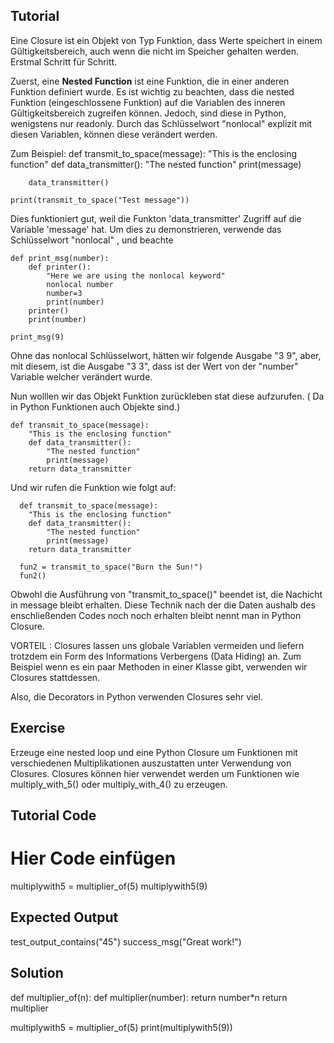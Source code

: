 Tutorial
--------

Eine Closure ist ein Objekt von Typ Funktion, dass Werte speichert in einem Gültigkeitsbereich, auch wenn die nicht im Speicher gehalten werden. Erstmal Schritt für Schritt.

Zuerst, eine  **Nested Function** ist eine Funktion, die in einer anderen Funktion definiert wurde. Es ist wichtig zu beachten, dass die nested Funktion (eingeschlossene Funktion)
auf die Variablen des inneren Gültigkeitsbereich zugreifen können. Jedoch, sind diese in Python, wenigstens nur readonly. Durch das Schlüsselwort "nonlocal" explizit mit diesen Variablen, können diese verändert werden.  

Zum Beispiel:
    def transmit_to_space(message):
        "This is the enclosing function"
        def data_transmitter():
            "The nested function"
            print(message)
    
        data_transmitter()
    
    print(transmit_to_space("Test message"))

Dies funktioniert gut, weil die Funkton 'data_transmitter' Zugriff auf die Variable 'message' hat. Um dies zu demonstrieren, verwende das Schlüsselwort "nonlocal" , und beachte

    def print_msg(number):
        def printer():
            "Here we are using the nonlocal keyword"
            nonlocal number
            number=3
            print(number)
        printer()
        print(number)
    
    print_msg(9)

Ohne das nonlocal Schlüsselwort, hätten wir folgende Ausgabe "3 9", aber, mit diesem, ist die Ausgabe "3 3", dass ist der Wert von der "number" Variable welcher verändert wurde.

Nun wolllen wir das Objekt Funktion zurückleben stat diese aufzurufen.  ( Da in Python Funktionen auch Objekte sind.)

    def transmit_to_space(message):
        "This is the enclosing function"
        def data_transmitter():
            "The nested function"
            print(message)
        return data_transmitter

Und wir rufen die Funktion wie folgt auf:


      def transmit_to_space(message):
        "This is the enclosing function"
        def data_transmitter():
            "The nested function"
            print(message)
        return data_transmitter
        
  	  fun2 = transmit_to_space("Burn the Sun!")
  	  fun2()

Obwohl die Ausführung von "transmit_to_space()" beendet ist, die Nachicht in message bleibt erhalten. Diese Technik nach der die Daten aushalb des enschließenden Codes noch noch erhalten bleibt nennt man in Python Closure. 

VORTEIL : Closures lassen uns globale Variablen vermeiden und liefern trotzdem ein Form des Informations Verbergens (Data Hiding) an. Zum Beispiel wenn es ein paar Methoden in einer Klasse gibt, verwenden wir Closures stattdessen.

Also, die Decorators in Python verwenden Closures sehr viel.

Exercise
--------

Erzeuge eine nested loop und eine Python Closure um Funktionen mit verschiedenen Multiplikationen auszustatten unter Verwendung von Closures. 
Closures können hier verwendet werden um Funktionen wie multiply_with_5() oder multiply_with_4() zu erzeugen. 

Tutorial Code
-------------

# Hier Code einfügen

multiplywith5 = multiplier_of(5)
multiplywith5(9)

Expected Output
---------------

test_output_contains("45")
success_msg("Great work!")

Solution
--------

def multiplier_of(n):
    def multiplier(number):
        return number*n
    return multiplier

multiplywith5 = multiplier_of(5)
print(multiplywith5(9))
